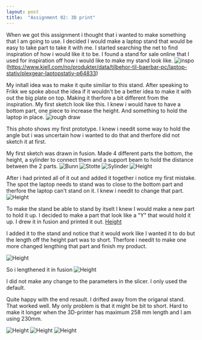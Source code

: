 ```yaml
---
layout: post
title:  "Assignment 02: 3D print"
---
```

When we got this assignment i thought that i wanted to make something that I am going to use. I decided I would make a laptop stand that would be easy to take part to take it with me. I started searching the net to find inspiration of how i would like it to be. I found a stand for sale online that I used for inspiration off how i would like to make my stand look like.
![inspo](\ADA525Denne\Standinspo.jpg)  
(https://www.kjell.com/no/produkter/data/tilbehor-til-baerbar-pc/laptop-stativ/plexgear-laptopstativ-p64833) 


My initall idea was to make it quite similiar to this stand. After speaking to Frikk we spoke about the idea if it wouldn't be a better idea to make it with out the big plate on top. Making it therfore a bit different from the inspiration. My first sketch look like this. I knew i would have to have a bottom part, one piece to increase the height. And something to hold the laptop in place. 
![rough draw](\ADA525Denne\standvol1.jpg) 

This photo shows my first prototype. I knew i needit some way to hold the angle but i was uncertain how i wanted to do that and therfore did not sketch it at first.


My first sketch was drawn in fusion. Made 4 different parts the bottom, the height, a sylinder to connect them and a support beam to hold the distance between the 2 parts. 
![Bunn](\ADA525Denne\Bunn.jpg)
![Stotte](\ADA525Denne\stotte.jpg)
![Sylinder](\ADA525Denne\Sylinder.jpg)
![Height](\ADA525Denne\stand1.jpg)


After i had printed all of it out and added it together i notice my first mistake. The spot the laptop needs to stand was to close to the bottom part and therfore the laptop can't stand on it. I knew i needit to change that part. 
![Height](\ADA525Denne\standkort.jpg)





To make the stand be able to stand by itselt I knew I would make a new part to hold it up. I decided to make a part that look like a "Y" that would hold it up. I drew it in fusion and printed it out. 
[Height](\ADA525Denne\Y.jpg)

I added it to the stand and notice that it would work like I wanted it to do but the length off the height part was to short. Therfore i needit to make one more changed lengthing that part and finish my product. 

![Height](\ADA525Denne\standkortferdige.jpg)


So i lengthened it in fusion
![Height](\ADA525Denne\standnyr.jpg)

I did not make any change to the parameters in the slicer. I only used the default.

Quite happy with the end resault. I drifted away from the origanal stand. That worked well. My only problem is that it might be bit to short. Hard to make it longer when the 3D-printer has maximum 258 mm length and I am using 230mm. 

![Height](\ADA525Denne\standside.jpg)
![Height](\ADA525Denne\standfram.jpg)
![Height](\ADA525Denne\Standferdige.jpg)


